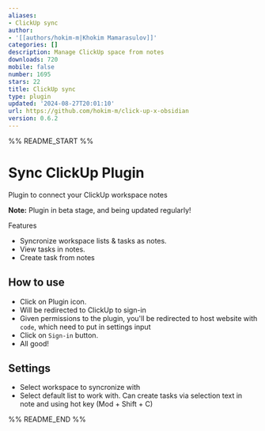 ```yaml
---
aliases:
- ClickUp sync
author:
- '[[authors/hokim-m|Khokim Mamarasulov]]'
categories: []
description: Manage ClickUp space from notes
downloads: 720
mobile: false
number: 1695
stars: 22
title: ClickUp sync
type: plugin
updated: '2024-08-27T20:01:10'
url: https://github.com/hokim-m/click-up-x-obsidian
version: 0.6.2
---
```


%% README_START %%

# Sync ClickUp Plugin

Plugin to connect your ClickUp workspace notes


**Note:** Plugin in beta stage, and being updated regularly!

Features
- Syncronize workspace lists & tasks as notes.
- View tasks in notes.
- Create task from notes

## How to use

- Click on Plugin icon.
- Will be redirected to ClickUp to sign-in
- Given permissions to the plugin, you'll be redirected to host website with `code`, which need to put in settings input
- Click on `Sign-in` button.
- All good!


## Settings

- Select workspace to syncronize with
- Select default list to work with. Can create tasks via selection text in note and using hot key (Mod + Shift + C)


%% README_END %%